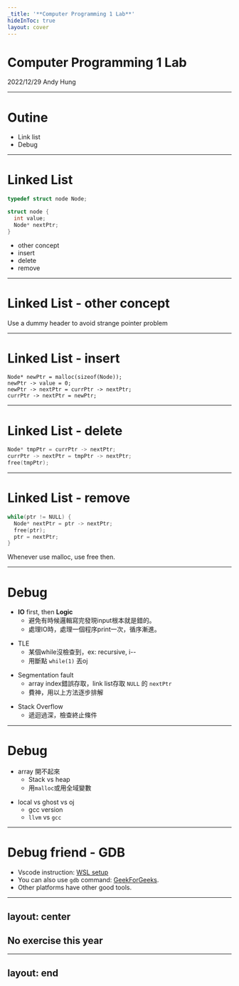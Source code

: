 ```yaml
---
_title: '**Computer Programming 1 Lab**'
hideInToc: true
layout: cover
---
```



# Computer Programming 1 Lab
2022/12/29 Andy Hung

---

# Outine

- Link list
- Debug

---

# Linked List

```c
typedef struct node Node;

struct node {
  int value;
  Node* nextPtr;
}

```

<v-click>

- other concept
- insert
- delete
- remove

</v-click>

---

# Linked List - other concept

<div class="flex flex-col gap-20 py-10">
  <LinkList :values="['1', '2', '3', '4', '5']" />
  <LinkList :values="['-1', '1', '2', '3', '4', '5']" highlight="-1" />
</div>

Use a dummy header to avoid strange pointer problem

---

# Linked List - insert

<div class="flex flex-col gap-20 py-10">
  <LinkList :values="['1', '2', '3', '5']" />
  <LinkList :values="['1', '2', '3', '4', '5']" highlight="4" />
</div>

<v-click>

```c{all|3,4}
Node* newPtr = malloc(sizeof(Node));
newPtr -> value = 0;
newPtr -> nextPtr = currPtr -> nextPtr;
currPtr -> nextPtr = newPtr;
```

</v-click>

---

# Linked List - delete

<div class="flex flex-col gap-20 py-10">
<LinkList :values="['1', '2', '3', '4', '5']" highlight="4" />
  <LinkList :values="['1', '2', '3', '5']" />
</div>

<v-click>

```c
Node* tmpPtr = currPtr -> nextPtr;
currPtr -> nextPtr = tmpPtr -> nextPtr;
free(tmpPtr);
```

</v-click>

---

# Linked List - remove

```c
while(ptr != NULL) {
  Node* nextPtr = ptr -> nextPtr;
  free(ptr);
  ptr = nextPtr;
}
```

Whenever use malloc, use free then.

---

# Debug
- **IO** first, then **Logic**
  - 避免有時候邏輯寫完發現input根本就是錯的。
  - 處理IO時，處理一個程序print一次，循序漸進。

<v-click>

- TLE
  - 某個while沒檢查到，ex: recursive, i--
  - 用斷點 `while(1)` 丟oj

</v-click>
<v-click>

- Segmentation fault
  - array index錯誤存取，link list存取 `NULL` 的 `nextPtr` 
  - 費神，用以上方法逐步排解

</v-click>
<v-click>

- Stack Overflow
  - 遞迴過深，檢查終止條件
  
</v-click>

---

# Debug

- array 開不起來
  - Stack vs heap
  - 用`malloc`或用全域變數

<v-click>

- local vs ghost vs oj
  - gcc version
  - `llvm` vs `gcc`

</v-click>

---

# Debug friend - GDB

- Vscode instruction: [WSL setup](https://code.visualstudio.com/docs/cpp/config-wsl#_customize-debugging-with-launchjson)
- You can also use `gdb` command: [GeekForGeeks](https://www.geeksforgeeks.org/gdb-command-in-linux-with-examples/).
- Other platforms have other good tools.

---
layout: center
---

## No exercise this year

---
layout: end
---




